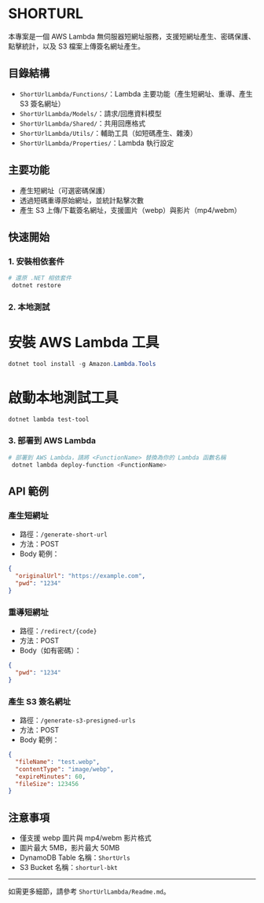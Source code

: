 # SHORTURL

本專案是一個 AWS Lambda 無伺服器短網址服務，支援短網址產生、密碼保護、點擊統計，以及 S3 檔案上傳簽名網址產生。

## 目錄結構

- `ShortUrlLambda/Functions/`：Lambda 主要功能（產生短網址、重導、產生 S3 簽名網址）
- `ShortUrlLambda/Models/`：請求/回應資料模型
- `ShortUrlLambda/Shared/`：共用回應格式
- `ShortUrlLambda/Utils/`：輔助工具（如短碼產生、雜湊）
- `ShortUrlLambda/Properties/`：Lambda 執行設定

## 主要功能

- 產生短網址（可選密碼保護）
- 透過短碼重導原始網址，並統計點擊次數
- 產生 S3 上傳/下載簽名網址，支援圖片（webp）與影片（mp4/webm）

## 快速開始

### 1. 安裝相依套件

```powershell
# 還原 .NET 相依套件
 dotnet restore
```

### 2. 本地測試

# 安裝 AWS Lambda 工具

```powershell
dotnet tool install -g Amazon.Lambda.Tools
```

# 啟動本地測試工具

```powershell
dotnet lambda test-tool
```

### 3. 部署到 AWS Lambda

```powershell
# 部署到 AWS Lambda，請將 <FunctionName> 替換為你的 Lambda 函數名稱
 dotnet lambda deploy-function <FunctionName>
```

## API 範例

### 產生短網址

- 路徑：`/generate-short-url`
- 方法：POST
- Body 範例：

```json
{
  "originalUrl": "https://example.com",
  "pwd": "1234"
}
```

### 重導短網址

- 路徑：`/redirect/{code}`
- 方法：POST
- Body（如有密碼）：

```json
{
  "pwd": "1234"
}
```

### 產生 S3 簽名網址

- 路徑：`/generate-s3-presigned-urls`
- 方法：POST
- Body 範例：

```json
{
  "fileName": "test.webp",
  "contentType": "image/webp",
  "expireMinutes": 60,
  "fileSize": 123456
}
```

## 注意事項

- 僅支援 webp 圖片與 mp4/webm 影片格式
- 圖片最大 5MB，影片最大 50MB
- DynamoDB Table 名稱：`ShortUrls`
- S3 Bucket 名稱：`shorturl-bkt`

---

如需更多細節，請參考 `ShortUrlLambda/Readme.md`。
